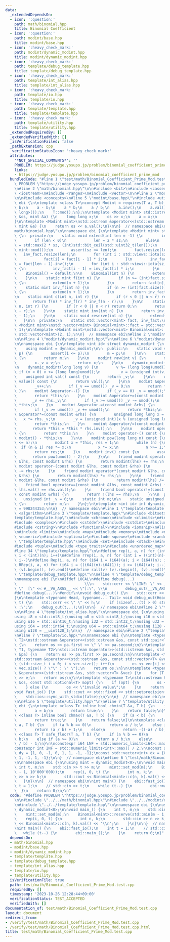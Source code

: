 ```yaml
---
data:
  _extendedDependsOn:
  - icon: ':question:'
    path: math/binomial.hpp
    title: Binomial Coefficient
  - icon: ':question:'
    path: modint/base.hpp
    title: modint/base.hpp
  - icon: ':heavy_check_mark:'
    path: modint/dynamic_modint.hpp
    title: modint/dynamic_modint.hpp
  - icon: ':heavy_check_mark:'
    path: template/debug_template.hpp
    title: template/debug_template.hpp
  - icon: ':heavy_check_mark:'
    path: template/int_alias.hpp
    title: template/int_alias.hpp
  - icon: ':heavy_check_mark:'
    path: template/io.hpp
    title: template/io.hpp
  - icon: ':heavy_check_mark:'
    path: template/template.hpp
    title: template/template.hpp
  - icon: ':heavy_check_mark:'
    path: template/utility.hpp
    title: template/utility.hpp
  _extendedRequiredBy: []
  _extendedVerifiedWith: []
  _isVerificationFailed: false
  _pathExtension: cpp
  _verificationStatusIcon: ':heavy_check_mark:'
  attributes:
    '*NOT_SPECIAL_COMMENTS*': ''
    PROBLEM: https://judge.yosupo.jp/problem/binomial_coefficient_prime_mod
    links:
    - https://judge.yosupo.jp/problem/binomial_coefficient_prime_mod
  bundledCode: "#line 1 \"test/math/Binomial_Coefficient_Prime_Mod.test.cpp\"\n#define\
    \ PROBLEM \"https://judge.yosupo.jp/problem/binomial_coefficient_prime_mod\"\n\
    \n#line 2 \"math/binomial.hpp\"\n\n#include <bit>\n#include <cassert>\n#include\
    \ <iostream>\n#include <ranges>\n#include <vector>\n\n#line 2 \"modint/base.hpp\"\
    \n\n#include <concepts>\n#line 5 \"modint/base.hpp\"\n#include <utility>\n\nnamespace\
    \ ebi {\n\ntemplate <class T>\nconcept Modint = requires(T a, T b) {\n    a +\
    \ b;\n    a - b;\n    a * b;\n    a / b;\n    a.inv();\n    a.val();\n    a.pow(std::declval<long\
    \ long>());\n    T::mod();\n};\n\ntemplate <Modint mint> std::istream &operator>>(std::istream\
    \ &os, mint &a) {\n    long long x;\n    os >> x;\n    a = x;\n    return os;\n\
    }\n\ntemplate <Modint mint>\nstd::ostream &operator<<(std::ostream &os, const\
    \ mint &a) {\n    return os << a.val();\n}\n\n}  // namespace ebi\n#line 10 \"\
    math/binomial.hpp\"\n\nnamespace ebi {\n\ntemplate <Modint mint> struct Binomial\
    \ {\n  private:\n    static void extend(int len = -1) {\n        int sz = (int)fact.size();\n\
    \        if (len < 0)\n            len = 2 * sz;\n        else\n            len\
    \ = std::max(2 * sz, (int)std::bit_ceil(std::uint32_t(len)));\n        len = std::min(len,\
    \ mint::mod());\n        assert(sz <= len);\n        fact.resize(len);\n     \
    \   inv_fact.resize(len);\n        for (int i : std::views::iota(sz, len)) {\n\
    \            fact[i] = fact[i - 1] * i;\n        }\n        inv_fact[len - 1]\
    \ = fact[len - 1].inv();\n        for (int i : std::views::iota(sz, len) | std::views::reverse)\
    \ {\n            inv_fact[i - 1] = inv_fact[i] * i;\n        }\n    }\n\n  public:\n\
    \    Binomial() = default;\n\n    Binomial(int n) {\n        extend(n + 1);\n\
    \    }\n\n    static mint f(int n) {\n        if (n >= (int)fact.size()) [[unlikely]]\
    \ {\n            extend(n + 1);\n        }\n        return fact[n];\n    }\n\n\
    \    static mint inv_f(int n) {\n        if (n >= (int)fact.size()) [[unlikely]]\
    \ {\n            extend(n + 1);\n        }\n        return inv_fact[n];\n    }\n\
    \n    static mint c(int n, int r) {\n        if (r < 0 || n < r) return 0;\n \
    \       return f(n) * inv_f(r) * inv_f(n - r);\n    }\n\n    static mint p(int\
    \ n, int r) {\n        if (r < 0 || n < r) return 0;\n        return f(n) * inv_f(n\
    \ - r);\n    }\n\n    static mint inv(int n) {\n        return inv_f(n) * f(n\
    \ - 1);\n    }\n\n    static void reserve(int n) {\n        extend(n + 1);\n \
    \   }\n\n  private:\n    static std::vector<mint> fact, inv_fact;\n};\n\ntemplate\
    \ <Modint mint>\nstd::vector<mint> Binomial<mint>::fact = std::vector<mint>(2,\
    \ 1);\n\ntemplate <Modint mint>\nstd::vector<mint> Binomial<mint>::inv_fact =\
    \ std::vector<mint>(2, 1);\n\n}  // namespace ebi\n#line 2 \"modint/dynamic_modint.hpp\"\
    \n\n#line 4 \"modint/dynamic_modint.hpp\"\n\n#line 6 \"modint/dynamic_modint.hpp\"\
    \n\nnamespace ebi {\n\ntemplate <int id> struct dynamic_modint {\n  private:\n\
    \    using modint = dynamic_modint;\n\n  public:\n    static void set_mod(int\
    \ p) {\n        assert(1 <= p);\n        m = p;\n    }\n\n    static int mod()\
    \ {\n        return m;\n    }\n\n    modint raw(int v) {\n        modint x;\n\
    \        x._v = v;\n        return x;\n    }\n\n    dynamic_modint() : _v(0) {}\n\
    \n    dynamic_modint(long long v) {\n        v %= (long long)umod();\n       \
    \ if (v < 0) v += (long long)umod();\n        _v = (unsigned int)v;\n    }\n\n\
    \    unsigned int val() const {\n        return _v;\n    }\n\n    unsigned int\
    \ value() const {\n        return val();\n    }\n\n    modint &operator++() {\n\
    \        _v++;\n        if (_v == umod()) _v = 0;\n        return *this;\n   \
    \ }\n    modint &operator--() {\n        if (_v == 0) _v = umod();\n        _v--;\n\
    \        return *this;\n    }\n    modint &operator+=(const modint &rhs) {\n \
    \       _v += rhs._v;\n        if (_v >= umod()) _v -= umod();\n        return\
    \ *this;\n    }\n    modint &operator-=(const modint &rhs) {\n        _v -= rhs._v;\n\
    \        if (_v >= umod()) _v += umod();\n        return *this;\n    }\n    modint\
    \ &operator*=(const modint &rhs) {\n        unsigned long long x = _v;\n     \
    \   x *= rhs._v;\n        _v = (unsigned int)(x % (unsigned long long)umod());\n\
    \        return *this;\n    }\n    modint &operator/=(const modint &rhs) {\n \
    \       return *this = *this * rhs.inv();\n    }\n\n    modint operator+() const\
    \ {\n        return *this;\n    }\n    modint operator-() const {\n        return\
    \ modint() - *this;\n    }\n\n    modint pow(long long n) const {\n        assert(0\
    \ <= n);\n        modint x = *this, res = 1;\n        while (n) {\n          \
    \  if (n & 1) res *= x;\n            x *= x;\n            n >>= 1;\n        }\n\
    \        return res;\n    }\n    modint inv() const {\n        assert(_v);\n \
    \       return pow(umod() - 2);\n    }\n\n    friend modint operator+(const modint\
    \ &lhs, const modint &rhs) {\n        return modint(lhs) += rhs;\n    }\n    friend\
    \ modint operator-(const modint &lhs, const modint &rhs) {\n        return modint(lhs)\
    \ -= rhs;\n    }\n    friend modint operator*(const modint &lhs, const modint\
    \ &rhs) {\n        return modint(lhs) *= rhs;\n    }\n\n    friend modint operator/(const\
    \ modint &lhs, const modint &rhs) {\n        return modint(lhs) /= rhs;\n    }\n\
    \    friend bool operator==(const modint &lhs, const modint &rhs) {\n        return\
    \ lhs.val() == rhs.val();\n    }\n    friend bool operator!=(const modint &lhs,\
    \ const modint &rhs) {\n        return !(lhs == rhs);\n    }\n\n  private:\n \
    \   unsigned int _v = 0;\n    static int m;\n\n    static unsigned int umod()\
    \ {\n        return m;\n    }\n};\n\ntemplate <int id> int dynamic_modint<id>::m\
    \ = 998244353;\n\n}  // namespace ebi\n#line 1 \"template/template.hpp\"\n#include\
    \ <algorithm>\n#line 3 \"template/template.hpp\"\n#include <bitset>\n#line 5 \"\
    template/template.hpp\"\n#include <chrono>\n#include <climits>\n#include <cmath>\n\
    #include <complex>\n#include <cstddef>\n#include <cstdint>\n#include <cstdlib>\n\
    #include <cstring>\n#include <functional>\n#include <iomanip>\n#line 16 \"template/template.hpp\"\
    \n#include <limits>\n#include <map>\n#include <memory>\n#include <numbers>\n#include\
    \ <numeric>\n#include <optional>\n#include <queue>\n#include <random>\n#line 25\
    \ \"template/template.hpp\"\n#include <set>\n#include <stack>\n#include <string>\n\
    #include <tuple>\n#include <type_traits>\n#include <unordered_map>\n#include <unordered_set>\n\
    #line 34 \"template/template.hpp\"\n\n#define rep(i, a, n) for (int i = (int)(a);\
    \ i < (int)(n); i++)\n#define rrep(i, a, n) for (int i = ((int)(n)-1); i >= (int)(a);\
    \ i--)\n#define Rep(i, a, n) for (i64 i = (i64)(a); i < (i64)(n); i++)\n#define\
    \ RRep(i, a, n) for (i64 i = ((i64)(n)-i64(1)); i >= (i64)(a); i--)\n#define all(v)\
    \ (v).begin(), (v).end()\n#define rall(v) (v).rbegin(), (v).rend()\n\n#line 2\
    \ \"template/debug_template.hpp\"\n\n#line 4 \"template/debug_template.hpp\"\n\
    \nnamespace ebi {\n\n#ifdef LOCAL\n#define debug(...)                        \
    \                              \\\n    std::cerr << \"LINE: \" << __LINE__ <<\
    \ \"  [\" << #__VA_ARGS__ << \"]:\", \\\n        debug_out(__VA_ARGS__)\n#else\n\
    #define debug(...)\n#endif\n\nvoid debug_out() {\n    std::cerr << std::endl;\n\
    }\n\ntemplate <typename Head, typename... Tail> void debug_out(Head h, Tail...\
    \ t) {\n    std::cerr << \" \" << h;\n    if (sizeof...(t) > 0) std::cerr << \"\
    \ :\";\n    debug_out(t...);\n}\n\n}  // namespace ebi\n#line 2 \"template/int_alias.hpp\"\
    \n\n#line 4 \"template/int_alias.hpp\"\n\nnamespace ebi {\n\nusing std::size_t;\n\
    using i8 = std::int8_t;\nusing u8 = std::uint8_t;\nusing i16 = std::int16_t;\n\
    using u16 = std::uint16_t;\nusing i32 = std::int32_t;\nusing u32 = std::uint32_t;\n\
    using i64 = std::int64_t;\nusing u64 = std::uint64_t;\nusing i128 = __int128_t;\n\
    using u128 = __uint128_t;\n\n}  // namespace ebi\n#line 2 \"template/io.hpp\"\n\
    \n#line 7 \"template/io.hpp\"\n\nnamespace ebi {\n\ntemplate <typename T1, typename\
    \ T2>\nstd::ostream &operator<<(std::ostream &os, const std::pair<T1, T2> &pa)\
    \ {\n    return os << pa.first << \" \" << pa.second;\n}\n\ntemplate <typename\
    \ T1, typename T2>\nstd::istream &operator>>(std::istream &os, std::pair<T1, T2>\
    \ &pa) {\n    return os >> pa.first >> pa.second;\n}\n\ntemplate <typename T>\n\
    std::ostream &operator<<(std::ostream &os, const std::vector<T> &vec) {\n    for\
    \ (std::size_t i = 0; i < vec.size(); i++)\n        os << vec[i] << (i + 1 ==\
    \ vec.size() ? \"\" : \" \");\n    return os;\n}\n\ntemplate <typename T>\nstd::istream\
    \ &operator>>(std::istream &os, std::vector<T> &vec) {\n    for (T &e : vec) std::cin\
    \ >> e;\n    return os;\n}\n\ntemplate <typename T>\nstd::ostream &operator<<(std::ostream\
    \ &os, const std::optional<T> &opt) {\n    if (opt) {\n        os << opt.value();\n\
    \    } else {\n        os << \"invalid value\";\n    }\n    return os;\n}\n\n\
    void fast_io() {\n    std::cout << std::fixed << std::setprecision(15);\n    std::cin.tie(nullptr);\n\
    \    std::ios::sync_with_stdio(false);\n}\n\n}  // namespace ebi\n#line 2 \"template/utility.hpp\"\
    \n\n#line 5 \"template/utility.hpp\"\n\n#line 7 \"template/utility.hpp\"\n\nnamespace\
    \ ebi {\n\ntemplate <class T> inline bool chmin(T &a, T b) {\n    if (a > b) {\n\
    \        a = b;\n        return true;\n    }\n    return false;\n}\n\ntemplate\
    \ <class T> inline bool chmax(T &a, T b) {\n    if (a < b) {\n        a = b;\n\
    \        return true;\n    }\n    return false;\n}\n\ntemplate <class T> T safe_ceil(T\
    \ a, T b) {\n    if (a % b == 0)\n        return a / b;\n    else if (a >= 0)\n\
    \        return (a / b) + 1;\n    else\n        return -((-a) / b);\n}\n\ntemplate\
    \ <class T> T safe_floor(T a, T b) {\n    if (a % b == 0)\n        return a /\
    \ b;\n    else if (a >= 0)\n        return a / b;\n    else\n        return -((-a)\
    \ / b) - 1;\n}\n\nconstexpr i64 LNF = std::numeric_limits<i64>::max() / 4;\n\n\
    constexpr int INF = std::numeric_limits<int>::max() / 2;\n\nconst std::vector<int>\
    \ dy = {1, 0, -1, 0, 1, 1, -1, -1};\nconst std::vector<int> dx = {0, 1, 0, -1,\
    \ 1, -1, 1, -1};\n\n}  // namespace ebi\n#line 6 \"test/math/Binomial_Coefficient_Prime_Mod.test.cpp\"\
    \n\nnamespace ebi {\n\nusing mint = dynamic_modint<0>;\n\nvoid main_() {\n   \
    \ int t, m;\n    std::cin >> t >> m;\n    mint::set_mod(m);\n    Binomial<mint>::reserve(std::min(m\
    \ - 1, 10'000'000));\n    rep(i, 0, t) {\n        int n, k;\n        std::cin\
    \ >> n >> k;\n        std::cout << Binomial<mint>::c(n, k).val() << '\\n';\n \
    \   }\n}\n\n}  // namespace ebi\n\nint main() {\n    ebi::fast_io();\n    int\
    \ t = 1;\n    // std::cin >> t;\n    while (t--) {\n        ebi::main_();\n  \
    \  }\n    return 0;\n}\n"
  code: "#define PROBLEM \"https://judge.yosupo.jp/problem/binomial_coefficient_prime_mod\"\
    \n\n#include \"../../math/binomial.hpp\"\n#include \"../../modint/dynamic_modint.hpp\"\
    \n#include \"../../template/template.hpp\"\n\nnamespace ebi {\n\nusing mint =\
    \ dynamic_modint<0>;\n\nvoid main_() {\n    int t, m;\n    std::cin >> t >> m;\n\
    \    mint::set_mod(m);\n    Binomial<mint>::reserve(std::min(m - 1, 10'000'000));\n\
    \    rep(i, 0, t) {\n        int n, k;\n        std::cin >> n >> k;\n        std::cout\
    \ << Binomial<mint>::c(n, k).val() << '\\n';\n    }\n}\n\n}  // namespace ebi\n\
    \nint main() {\n    ebi::fast_io();\n    int t = 1;\n    // std::cin >> t;\n \
    \   while (t--) {\n        ebi::main_();\n    }\n    return 0;\n}"
  dependsOn:
  - math/binomial.hpp
  - modint/base.hpp
  - modint/dynamic_modint.hpp
  - template/template.hpp
  - template/debug_template.hpp
  - template/int_alias.hpp
  - template/io.hpp
  - template/utility.hpp
  isVerificationFile: true
  path: test/math/Binomial_Coefficient_Prime_Mod.test.cpp
  requiredBy: []
  timestamp: '2023-10-26 12:28:44+09:00'
  verificationStatus: TEST_ACCEPTED
  verifiedWith: []
documentation_of: test/math/Binomial_Coefficient_Prime_Mod.test.cpp
layout: document
redirect_from:
- /verify/test/math/Binomial_Coefficient_Prime_Mod.test.cpp
- /verify/test/math/Binomial_Coefficient_Prime_Mod.test.cpp.html
title: test/math/Binomial_Coefficient_Prime_Mod.test.cpp
---
```

